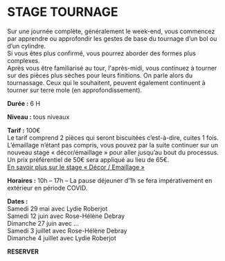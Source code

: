 # STAGE TOURNAGE  

Sur une journée complète, généralement le week-end, vous commencez par apprendre ou approfondir les gestes de base du tournage d’un bol ou d’un cylindre.  
Si vous êtes plus confirmé, vous pourrez aborder des formes plus complexes.  
Après vous être familiarisé au tour, l'après-midi, vous continuez à tourner sur des pièces plus sèches pour leurs finitions. On parle alors du tournassage. Ceux qui le souhaitent, peuvent également continuent à tourner sur terre mole (en approfondissement).  
 
**Durée :** 6 H  

**Niveau :** tous niveaux  

**Tarif :** 100€  
Le tarif comprend 2 pièces qui seront biscuitées c’est-à-dire, cuites 1 fois.  
L’émaillage n’étant pas compris, vous pouvez par la suite continuer sur un nouveau stage « décor/émaillage » pour aller jusqu’au bout du processus.  Un prix préférentiel de 50€ sera appliqué au lieu de 65€.  
[En savoir plus sur le stage « Décor / Emaillage »](emaillage_adultes.md)  

**Horaires :** 10h – 17h – La pause déjeuner d’1h se fera impérativement en extérieur en période COVID.  

**Dates :**  
Samedi 29 mai avec Lydie Roberjot  
Samedi 12 juin avec Rose-Hélène Debray  
Dimanche 27 juin avec …  
Samedi 3 juillet avec Rose-Hélène Debray  
Dimanche 4 juillet avec Lydie Roberjot  


**RESERVER**


